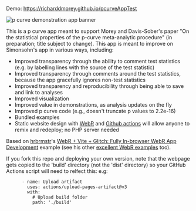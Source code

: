 Demo: https://richarddmorey.github.io/pcurveAppTest

![p curve demonstration app banner](https://richarddmorey.github.io/pcurveAppTest/og_image.png)

This is a p curve app meant to support Morey and Davis-Sober's paper "On the statistical properties of the p-curve meta-analytic procedure" (in preparation; title subject to change). This app is meant to improve on Simonsohn's app in various ways, including:

* Improved transparency through the ability to comment test statistics (e.g. by labelling lines with the source of the test statistic)
* Improved transparency through comments around the test statistics, because the app gracefully ignores non-test statistics
* Improved transparency and reproducibility through being able to save and link to analyses
* Improved visualization
* Improved value in demonstrations, as analysis updates on the fly
* Improved p curve code (e.g., doesn't truncate p values to 2.2e-16)
* Bundled examples
* Static website design with [WebR](https://docs.r-wasm.org/webr/latest/) and [Github actions](https://vitejs.dev/guide/static-deploy#github-pages) will allow anyone to remix and redeploy; no PHP server needed

Based on [hrbrmstr](https://rud.is/)'s [WebR + Vite + Glitch: Fully In-browser WebR App Development](https://vite-webr-glitch.glitch.me/) example (see his other [excellent WebR examples](https://rud.is/webr-experiments/) too).

If you fork this repo and deploying your own version, note that the webpage gets copied to the 'build' directory (not the 'dist' directory) so your GitHub Actions script will need to relfect this: e.g:

```
      - name: Upload artifact
        uses: actions/upload-pages-artifact@v3
        with:
          # Upload build folder
          path: './build'
```
